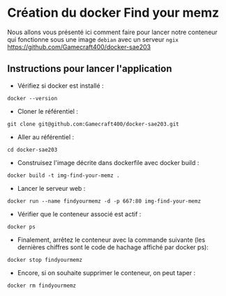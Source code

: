 # Création du docker Find your memz

Nous allons vous présenté ici comment faire pour lancer notre conteneur qui fonctionne sous une image ```debian``` avec un serveur ```ngix```
https://github.com/Gamecraft400/docker-sae203

## Instructions pour lancer l'application

- Vérifiez si docker est installé :
```shell
docker --version
```

- Cloner le référentiel :
 ```shell
git clone git@github.com:Gamecraft400/docker-sae203.git
```

- Aller au référentiel :
```shell
cd docker-sae203
```

- Construisez l'image décrite dans dockerfile avec docker build : 
```shell
docker build -t img-find-your-memz .
```
- Lancer le serveur web :
```shell
docker run --name findyourmemz -d -p 667:80 img-find-your-memz
```



- Vérifier que le conteneur associé est actif :
```shell
docker ps
```


- Finalement, arrêtez le conteneur avec la commande suivante (les dernières chiffres sont le code de hachage affiché par docker ps):
```shell
docker stop findyourmemz
```

- Encore, si on souhaite supprimer le conteneur, on peut taper :
```shell
docker rm findyourmemz
```
